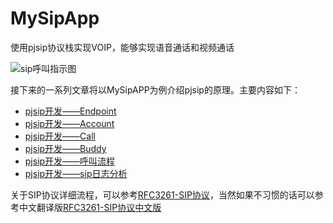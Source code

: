 # MySipApp
使用pjsip协议栈实现VOIP，能够实现语音通话和视频通话

![sip呼叫指示图](https://github.com/samychen/MySipApp/blob/master/screencapture/sip.jpg?raw=true)


接下来的一系列文章将以MySipAPP为例介绍pjsip的原理。主要内容如下：
* [pjsip开发——Endpoint](http://samychen.com/2017/09/20/pjsip%E5%BC%80%E5%8F%91%E2%80%94%E2%80%94Endpoint/)
* [pjsip开发——Account](http://samychen.com/2017/09/22/pjsip%E5%BC%80%E5%8F%91%E2%80%94%E2%80%94Account/)
* [pjsip开发——Call](http://samychen.com/2017/09/23/pjsip%E5%BC%80%E5%8F%91%E2%80%94%E2%80%94Call/)
* [pjsip开发——Buddy](http://samychen.com/2017/09/25/pjsip%E5%BC%80%E5%8F%91%E2%80%94%E2%80%94Buddy/)
* [pjsip开发——呼叫流程](http://samychen.com/2017/10/02/pjsip%E5%BC%80%E5%8F%91%E2%80%94%E2%80%94%E5%91%BC%E5%8F%AB%E6%B5%81%E7%A8%8B/)
* [pjsip开发——sip日志分析](http://samychen.com/2017/10/03/pjsip%E5%BC%80%E5%8F%91%E2%80%94%E2%80%94sip%E6%97%A5%E5%BF%97%E5%88%86%E6%9E%90/)

关于SIP协议详细流程，可以参考[RFC3261-SIP协议](https://tools.ietf.org/pdf/rfc3261.pdf)，当然如果不习惯的话可以参考中文翻译版[RFC3261-SIP协议中文版](https://pan.baidu.com/s/1smNJDnv)

